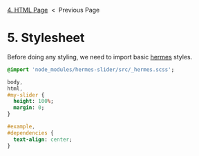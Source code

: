 [4. HTML Page][html-page] &nbsp;&lt;&nbsp; Previous Page

[html-page]: 4_index.html.md

# 5. Stylesheet

Before doing any styling, we need to import basic [hermes][hermes] styles.

[hermes]: https://github.com/webfront-toolkit/hermes

```sass
@import 'node_modules/hermes-slider/src/_hermes.scss';
```

```sass
body,
html,
#my-slider {
  height: 100%;
  margin: 0;
}
```

```sass
#example,
#dependencies {
  text-align: center;
}
```

